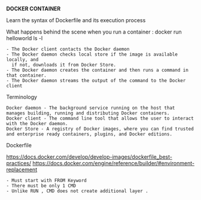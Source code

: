 **DOCKER CONTAINER**

Learn the syntax of Dockerfile and its execution process


What happens behind the scene when you run a container : docker run helloworld ls -l

    - The Docker client contacts the Docker daemon
    - The Docker daemon checks local store if the image is available locally, and 
      if not, downloads it from Docker Store. 
    - The Docker daemon creates the container and then runs a command in that container.
    - The Docker daemon streams the output of the command to the Docker client
    
Terminology

    Docker daemon - The background service running on the host that manages building, running and distributing Docker containers.
    Docker client - The command line tool that allows the user to interact with the Docker daemon.
    Docker Store - A registry of Docker images, where you can find trusted and enterprise ready containers, plugins, and Docker editions.
    
Dockerfile
   
https://docs.docker.com/develop/develop-images/dockerfile_best-practices/
https://docs.docker.com/engine/reference/builder/#environment-replacement

    - Must start with FROM Keyword
    - There must be only 1 CMD 
    - Unlike RUN , CMD does not create additional layer .   
     
